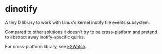 dinotify
========

A tiny D library to work with Linux's kernel inotify file events subsystem.

Compared to other solutions it doesn't try to be cross-platform and
pretend to abstract away inotify-specific quirks.

For cross-platform library, see [FSWatch](https://github.com/WebFreak001/FSWatch).
